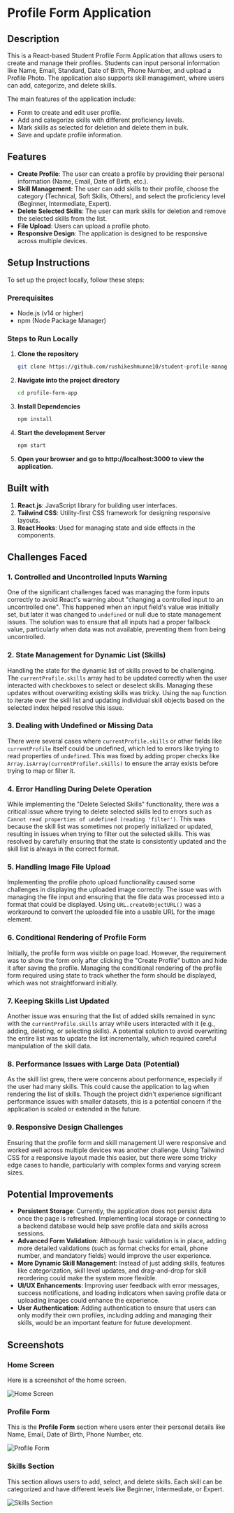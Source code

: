 # Profile Form Application

## Description
This is a React-based Student Profile Form Application that allows users to create and manage their profiles. Students can input personal information like Name, Email, Standard, Date of Birth, Phone Number, and upload a Profile Photo. The application also supports skill management, where users can add, categorize, and delete skills.

The main features of the application include:
- Form to create and edit user profile.
- Add and categorize skills with different proficiency levels.
- Mark skills as selected for deletion and delete them in bulk.
- Save and update profile information.

## Features
- **Create Profile**: The user can create a profile by providing their personal information (Name, Email, Date of Birth, etc.).
- **Skill Management**: The user can add skills to their profile, choose the category (Technical, Soft Skills, Others), and select the proficiency level (Beginner, Intermediate, Expert).
- **Delete Selected Skills**: The user can mark skills for deletion and remove the selected skills from the list.
- **File Upload**: Users can upload a profile photo.
- **Responsive Design**: The application is designed to be responsive across multiple devices.

## Setup Instructions

To set up the project locally, follow these steps:

### Prerequisites
- Node.js (v14 or higher)
- npm (Node Package Manager)

### Steps to Run Locally

1. **Clone the repository**
   ```bash
   git clone https://github.com/rushikeshmunne10/student-profile-management.git
   ```

2. **Navigate into the project directory**
   ```bash
   cd profile-form-app
   ```

3. **Install Dependencies**
   ```bash
   npm install
   ```

4. **Start the development Server**
   ```bash
   npm start
   ```

5. **Open your browser and go to http://localhost:3000 to view the application.**

## Built with
1. **React.js**: JavaScript library for building user interfaces.
2. **Tailwind CSS**: Utility-first CSS framework for designing responsive layouts.
3. **React Hooks**: Used for managing state and side effects in the components.

## Challenges Faced

### 1. **Controlled and Uncontrolled Inputs Warning**
   One of the significant challenges faced was managing the form inputs correctly to avoid React's warning about "changing a controlled input to an uncontrolled one". This happened when an input field's value was initially set, but later it was changed to `undefined` or null due to state management issues. The solution was to ensure that all inputs had a proper fallback value, particularly when data was not available, preventing them from being uncontrolled.

### 2. **State Management for Dynamic List (Skills)**
   Handling the state for the dynamic list of skills proved to be challenging. The `currentProfile.skills` array had to be updated correctly when the user interacted with checkboxes to select or deselect skills. Managing these updates without overwriting existing skills was tricky. Using the `map` function to iterate over the skill list and updating individual skill objects based on the selected index helped resolve this issue.

### 3. **Dealing with Undefined or Missing Data**
   There were several cases where `currentProfile.skills` or other fields like `currentProfile` itself could be undefined, which led to errors like trying to read properties of `undefined`. This was fixed by adding proper checks like `Array.isArray(currentProfile?.skills)` to ensure the array exists before trying to map or filter it. 

### 4. **Error Handling During Delete Operation**
   While implementing the "Delete Selected Skills" functionality, there was a critical issue where trying to delete selected skills led to errors such as `Cannot read properties of undefined (reading 'filter')`. This was because the skill list was sometimes not properly initialized or updated, resulting in issues when trying to filter out the selected skills. This was resolved by carefully ensuring that the state is consistently updated and the skill list is always in the correct format.

### 5. **Handling Image File Upload**
   Implementing the profile photo upload functionality caused some challenges in displaying the uploaded image correctly. The issue was with managing the file input and ensuring that the file data was processed into a format that could be displayed. Using `URL.createObjectURL()` was a workaround to convert the uploaded file into a usable URL for the image element.

### 6. **Conditional Rendering of Profile Form**
   Initially, the profile form was visible on page load. However, the requirement was to show the form only after clicking the "Create Profile" button and hide it after saving the profile. Managing the conditional rendering of the profile form required using state to track whether the form should be displayed, which was not straightforward initially.

### 7. **Keeping Skills List Updated**
   Another issue was ensuring that the list of added skills remained in sync with the `currentProfile.skills` array while users interacted with it (e.g., adding, deleting, or selecting skills). A potential solution to avoid overwriting the entire list was to update the list incrementally, which required careful manipulation of the skill data.

### 8. **Performance Issues with Large Data (Potential)**
   As the skill list grew, there were concerns about performance, especially if the user had many skills. This could cause the application to lag when rendering the list of skills. Though the project didn't experience significant performance issues with smaller datasets, this is a potential concern if the application is scaled or extended in the future.

### 9. **Responsive Design Challenges**
   Ensuring that the profile form and skill management UI were responsive and worked well across multiple devices was another challenge. Using Tailwind CSS for a responsive layout made this easier, but there were some tricky edge cases to handle, particularly with complex forms and varying screen sizes.

## Potential Improvements
- **Persistent Storage**: Currently, the application does not persist data once the page is refreshed. Implementing local storage or connecting to a backend database would help save profile data and skills across sessions.
- **Advanced Form Validation**: Although basic validation is in place, adding more detailed validations (such as format checks for email, phone number, and mandatory fields) would improve the user experience.
- **More Dynamic Skill Management**: Instead of just adding skills, features like categorization, skill level updates, and drag-and-drop for skill reordering could make the system more flexible.
- **UI/UX Enhancements**: Improving user feedback with error messages, success notifications, and loading indicators when saving profile data or uploading images could enhance the experience.
- **User Authentication**: Adding authentication to ensure that users can only modify their own profiles, including adding and managing their skills, would be an important feature for future development.

## Screenshots

### Home Screen

Here is a screenshot of the home screen.

![Home Screen](images/home-image.png)

### Profile Form

This is the **Profile Form** section where users enter their personal details like Name, Email, Date of Birth, Phone Number, etc.

![Profile Form](images/profile-form.png)

### Skills Section

This section allows users to add, select, and delete skills. Each skill can be categorized and have different levels like Beginner, Intermediate, or Expert.

![Skills Section](images/skills-section.png)